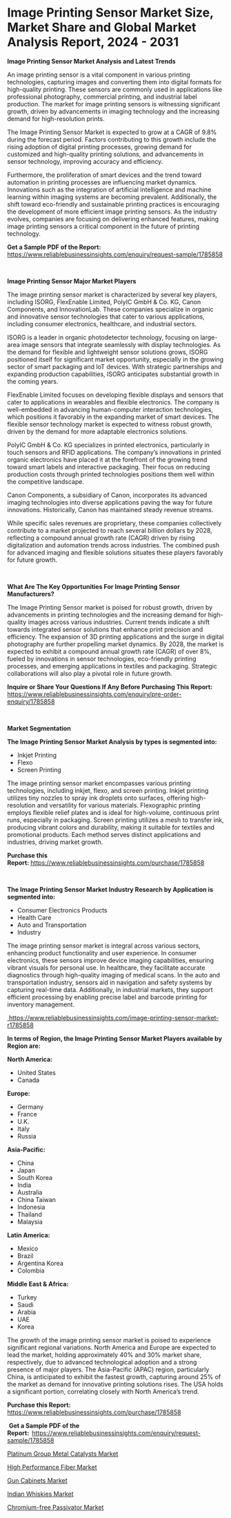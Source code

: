 <p><h1>Image Printing Sensor Market Size, Market Share and Global Market Analysis Report, 2024 - 2031</h1></p><p><strong>Image Printing Sensor Market Analysis and Latest Trends</strong></p>
<p><p>An image printing sensor is a vital component in various printing technologies, capturing images and converting them into digital formats for high-quality printing. These sensors are commonly used in applications like professional photography, commercial printing, and industrial label production. The market for image printing sensors is witnessing significant growth, driven by advancements in imaging technology and the increasing demand for high-resolution prints.</p><p>The Image Printing Sensor Market is expected to grow at a CAGR of 9.8% during the forecast period. Factors contributing to this growth include the rising adoption of digital printing processes, growing demand for customized and high-quality printing solutions, and advancements in sensor technology, improving accuracy and efficiency.</p><p>Furthermore, the proliferation of smart devices and the trend toward automation in printing processes are influencing market dynamics. Innovations such as the integration of artificial intelligence and machine learning within imaging systems are becoming prevalent. Additionally, the shift toward eco-friendly and sustainable printing practices is encouraging the development of more efficient image printing sensors. As the industry evolves, companies are focusing on delivering enhanced features, making image printing sensors a critical component in the future of printing technology.</p></p>
<p><strong>Get a Sample PDF of the Report:&nbsp;</strong> <a href="https://www.reliablebusinessinsights.com/enquiry/request-sample/1785858?utm_campaign=97&utm_medium=2&utm_source=Github&utm_content=ia&utm_term=09102024&utm_id=image-printing-sensor">https://www.reliablebusinessinsights.com/enquiry/request-sample/1785858</a></p>
<p>&nbsp;</p>
<p><strong>Image Printing Sensor Major Market Players</strong></p>
<p><p>The image printing sensor market is characterized by several key players, including ISORG, FlexEnable Limited, PolyIC GmbH & Co. KG, Canon Components, and InnovationLab. These companies specialize in organic and innovative sensor technologies that cater to various applications, including consumer electronics, healthcare, and industrial sectors.</p><p>ISORG is a leader in organic photodetector technology, focusing on large-area image sensors that integrate seamlessly with display technologies. As the demand for flexible and lightweight sensor solutions grows, ISORG positioned itself for significant market opportunity, especially in the growing sector of smart packaging and IoT devices. With strategic partnerships and expanding production capabilities, ISORG anticipates substantial growth in the coming years.</p><p>FlexEnable Limited focuses on developing flexible displays and sensors that cater to applications in wearables and flexible electronics. The company is well-embedded in advancing human-computer interaction technologies, which positions it favorably in the expanding market of smart devices. The flexible sensor technology market is expected to witness robust growth, driven by the demand for more adaptable electronics solutions.</p><p>PolyIC GmbH & Co. KG specializes in printed electronics, particularly in touch sensors and RFID applications. The company’s innovations in printed organic electronics have placed it at the forefront of the growing trend toward smart labels and interactive packaging. Their focus on reducing production costs through printed technologies positions them well within the competitive landscape.</p><p>Canon Components, a subsidiary of Canon, incorporates its advanced imaging technologies into diverse applications paving the way for future innovations. Historically, Canon has maintained steady revenue streams. </p><p>While specific sales revenues are proprietary, these companies collectively contribute to a market projected to reach several billion dollars by 2028, reflecting a compound annual growth rate (CAGR) driven by rising digitalization and automation trends across industries. The combined push for advanced imaging and flexible solutions situates these players favorably for future growth.</p></p>
<p>&nbsp;</p>
<p><strong>What Are The Key Opportunities For Image Printing Sensor Manufacturers?</strong></p>
<p><p>The Image Printing Sensor market is poised for robust growth, driven by advancements in printing technologies and the increasing demand for high-quality images across various industries. Current trends indicate a shift towards integrated sensor solutions that enhance print precision and efficiency. The expansion of 3D printing applications and the surge in digital photography are further propelling market dynamics. By 2028, the market is expected to exhibit a compound annual growth rate (CAGR) of over 8%, fueled by innovations in sensor technologies, eco-friendly printing processes, and emerging applications in textiles and packaging. Strategic collaborations will also play a pivotal role in future growth.</p></p>
<p><strong>Inquire or Share Your Questions If Any Before Purchasing This Report:</strong> <a href="https://www.reliablebusinessinsights.com/enquiry/pre-order-enquiry/1785858?utm_campaign=97&utm_medium=2&utm_source=Github&utm_content=ia&utm_term=09102024&utm_id=image-printing-sensor">https://www.reliablebusinessinsights.com/enquiry/pre-order-enquiry/1785858</a></p>
<p>&nbsp;</p>
<p><strong>Market Segmentation</strong></p>
<p><strong>The Image Printing Sensor Market Analysis by types is segmented into:</strong></p>
<p><ul><li>Inkjet Printing</li><li>Flexo</li><li>Screen Printing</li></ul></p>
<p><p>The image printing sensor market encompasses various printing technologies, including inkjet, flexo, and screen printing. Inkjet printing utilizes tiny nozzles to spray ink droplets onto surfaces, offering high-resolution and versatility for various materials. Flexographic printing employs flexible relief plates and is ideal for high-volume, continuous print runs, especially in packaging. Screen printing utilizes a mesh to transfer ink, producing vibrant colors and durability, making it suitable for textiles and promotional products. Each method serves distinct applications and industries, driving market growth.</p></p>
<p><strong>Purchase this Report:&nbsp;</strong><a href="https://www.reliablebusinessinsights.com/purchase/1785858?utm_campaign=97&utm_medium=2&utm_source=Github&utm_content=ia&utm_term=09102024&utm_id=image-printing-sensor">https://www.reliablebusinessinsights.com/purchase/1785858</a></p>
<p>&nbsp;</p>
<p><strong>The Image Printing Sensor Market Industry Research by Application is segmented into:</strong></p>
<p><ul><li>Consumer Electronics Products</li><li>Health Care</li><li>Auto and Transportation</li><li>Industry</li></ul></p>
<p><p>The image printing sensor market is integral across various sectors, enhancing product functionality and user experience. In consumer electronics, these sensors improve device imaging capabilities, ensuring vibrant visuals for personal use. In healthcare, they facilitate accurate diagnostics through high-quality imaging of medical scans. In the auto and transportation industry, sensors aid in navigation and safety systems by capturing real-time data. Additionally, in industrial markets, they support efficient processing by enabling precise label and barcode printing for inventory management.</p></p>
<p><a href="https://www.reliablebusinessinsights.com/image-printing-sensor-market-r1785858?utm_campaign=97&utm_medium=2&utm_source=Github&utm_content=ia&utm_term=09102024&utm_id=image-printing-sensor">&nbsp;https://www.reliablebusinessinsights.com/image-printing-sensor-market-r1785858</a></p>
<p><strong>In terms of Region, the Image Printing Sensor Market Players available by Region are:</strong></p>
<p>
    <p> <strong> North America: </strong>
        <ul>
            <li>United States</li>
            <li>Canada</li>
        </ul>
        </p> 
    <p> <strong> Europe: </strong>
        <ul>
            <li>Germany</li>
            <li>France</li>
            <li>U.K.</li>
            <li>Italy</li>
            <li>Russia</li>
        </ul>
        </p> 
    <p> <strong> Asia-Pacific: </strong>
        <ul>
            <li>China</li>
            <li>Japan</li>
            <li>South Korea</li>
            <li>India</li>
            <li>Australia</li>
            <li>China Taiwan</li>
            <li>Indonesia</li>
            <li>Thailand</li>
            <li>Malaysia</li>
        </ul>
        </p> 
    <p> <strong> Latin America: </strong>
        <ul>
            <li>Mexico</li>
            <li>Brazil</li>
            <li>Argentina Korea</li>
            <li>Colombia</li>
        </ul>
        </p> 
    <p> <strong> Middle East & Africa: </strong>
        <ul>
            <li>Turkey</li>
            <li>Saudi</li>
            <li>Arabia</li>
            <li>UAE</li>
            <li>Korea</li>
        </ul>
    </p>
    </p>
<p><p>The growth of the image printing sensor market is poised to experience significant regional variations. North America and Europe are expected to lead the market, holding approximately 40% and 30% market share, respectively, due to advanced technological adoption and a strong presence of major players. The Asia-Pacific (APAC) region, particularly China, is anticipated to exhibit the fastest growth, capturing around 25% of the market as demand for innovative printing solutions rises. The USA holds a significant portion, correlating closely with North America’s trend.</p></p>
<p><strong>Purchase this Report: </strong><a href="https://www.reliablebusinessinsights.com/purchase/1785858?utm_campaign=97&utm_medium=2&utm_source=Github&utm_content=ia&utm_term=09102024&utm_id=image-printing-sensor">https://www.reliablebusinessinsights.com/purchase/1785858</a></p>
<p>&nbsp;<strong>Get a Sample PDF of the Report:&nbsp;&nbsp;</strong><a href="https://www.reliablebusinessinsights.com/enquiry/request-sample/1785858?utm_campaign=97&utm_medium=2&utm_source=Github&utm_content=ia&utm_term=09102024&utm_id=image-printing-sensor">https://www.reliablebusinessinsights.com/enquiry/request-sample/1785858</a></p>
<p><strong></strong></p>
<p><p><a href="https://github.com/darcy8m10dupre/Market-Research-Report-List-1/blob/main/platinum-group-metal-catalysts-market.md?utm_campaign=97&utm_medium=2&utm_source=Github&utm_content=ia&utm_term=09102024&utm_id=image-printing-sensor">Platinum Group Metal Catalysts Market</a></p><p><a href="https://www.linkedin.com/pulse/navigating-high-performance-fiber-market-expert-analysis-forecast-wetif?utm_campaign=97&utm_medium=2&utm_source=Github&utm_content=ia&utm_term=09102024&utm_id=image-printing-sensor">High Performance Fiber Market</a></p><p><a href="https://www.linkedin.com/pulse/emerging-technologies-reshaping-gun-cabinets-market-impact-assessment-io3ef?utm_campaign=97&utm_medium=2&utm_source=Github&utm_content=ia&utm_term=09102024&utm_id=image-printing-sensor">Gun Cabinets Market</a></p><p><a href="https://issuu.com/reportprime-2/docs/indian-whiskies-market-size-2030.pp_e4e2e66dd35a05?utm_campaign=97&utm_medium=2&utm_source=Github&utm_content=ia&utm_term=09102024&utm_id=image-printing-sensor">Indian Whiskies Market</a></p><p><a href="https://github.com/Sidorelashyti476/Market-Research-Report-List-1/blob/main/chromium-free-passivator-market.md?utm_campaign=97&utm_medium=2&utm_source=Github&utm_content=ia&utm_term=09102024&utm_id=image-printing-sensor">Chromium-free Passivator Market</a></p></p>